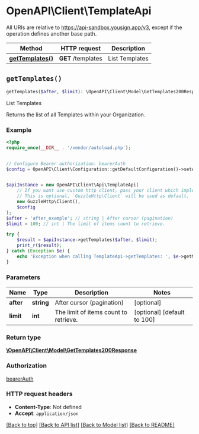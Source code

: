 # OpenAPI\Client\TemplateApi

All URIs are relative to https://api-sandbox.yousign.app/v3, except if the operation defines another base path.

| Method | HTTP request | Description |
| ------------- | ------------- | ------------- |
| [**getTemplates()**](TemplateApi.md#getTemplates) | **GET** /templates | List Templates |


## `getTemplates()`

```php
getTemplates($after, $limit): \OpenAPI\Client\Model\GetTemplates200Response
```

List Templates

Returns the list of all Templates within your Organization.

### Example

```php
<?php
require_once(__DIR__ . '/vendor/autoload.php');


// Configure Bearer authorization: bearerAuth
$config = OpenAPI\Client\Configuration::getDefaultConfiguration()->setAccessToken('YOUR_ACCESS_TOKEN');


$apiInstance = new OpenAPI\Client\Api\TemplateApi(
    // If you want use custom http client, pass your client which implements `GuzzleHttp\ClientInterface`.
    // This is optional, `GuzzleHttp\Client` will be used as default.
    new GuzzleHttp\Client(),
    $config
);
$after = 'after_example'; // string | After cursor (pagination)
$limit = 100; // int | The limit of items count to retrieve.

try {
    $result = $apiInstance->getTemplates($after, $limit);
    print_r($result);
} catch (Exception $e) {
    echo 'Exception when calling TemplateApi->getTemplates: ', $e->getMessage(), PHP_EOL;
}
```

### Parameters

| Name | Type | Description  | Notes |
| ------------- | ------------- | ------------- | ------------- |
| **after** | **string**| After cursor (pagination) | [optional] |
| **limit** | **int**| The limit of items count to retrieve. | [optional] [default to 100] |

### Return type

[**\OpenAPI\Client\Model\GetTemplates200Response**](../Model/GetTemplates200Response.md)

### Authorization

[bearerAuth](../../README.md#bearerAuth)

### HTTP request headers

- **Content-Type**: Not defined
- **Accept**: `application/json`

[[Back to top]](#) [[Back to API list]](../../README.md#endpoints)
[[Back to Model list]](../../README.md#models)
[[Back to README]](../../README.md)
